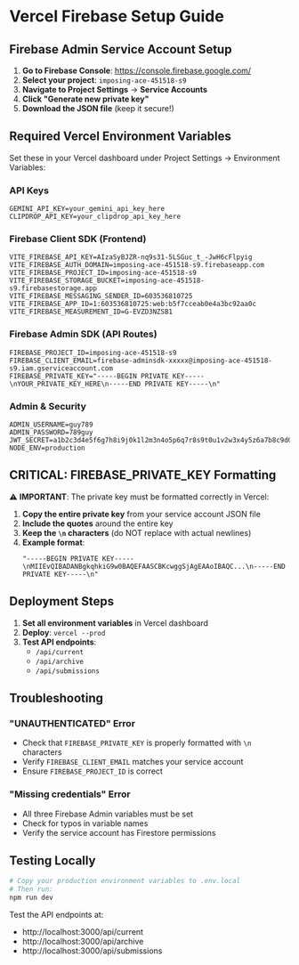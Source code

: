 # Vercel Firebase Setup Guide

## Firebase Admin Service Account Setup

1. **Go to Firebase Console**: https://console.firebase.google.com/
2. **Select your project**: `imposing-ace-451518-s9`
3. **Navigate to Project Settings** → **Service Accounts**
4. **Click "Generate new private key"**
5. **Download the JSON file** (keep it secure!)

## Required Vercel Environment Variables

Set these in your Vercel dashboard under Project Settings → Environment Variables:

### API Keys
```
GEMINI_API_KEY=your_gemini_api_key_here
CLIPDROP_API_KEY=your_clipdrop_api_key_here
```

### Firebase Client SDK (Frontend)
```
VITE_FIREBASE_API_KEY=AIzaSyBJZR-nq9s31-5LSGuc_t_-JwH6cFlpyig
VITE_FIREBASE_AUTH_DOMAIN=imposing-ace-451518-s9.firebaseapp.com
VITE_FIREBASE_PROJECT_ID=imposing-ace-451518-s9
VITE_FIREBASE_STORAGE_BUCKET=imposing-ace-451518-s9.firebasestorage.app
VITE_FIREBASE_MESSAGING_SENDER_ID=603536810725
VITE_FIREBASE_APP_ID=1:603536810725:web:b5f7cceab0e4a3bc92aa0c
VITE_FIREBASE_MEASUREMENT_ID=G-EVZD3NZSB1
```

### Firebase Admin SDK (API Routes)
```
FIREBASE_PROJECT_ID=imposing-ace-451518-s9
FIREBASE_CLIENT_EMAIL=firebase-adminsdk-xxxxx@imposing-ace-451518-s9.iam.gserviceaccount.com
FIREBASE_PRIVATE_KEY="-----BEGIN PRIVATE KEY-----\nYOUR_PRIVATE_KEY_HERE\n-----END PRIVATE KEY-----\n"
```

### Admin & Security
```
ADMIN_USERNAME=guy789
ADMIN_PASSWORD=789guy
JWT_SECRET=a1b2c3d4e5f6g7h8i9j0k1l2m3n4o5p6q7r8s9t0u1v2w3x4y5z6a7b8c9d0e1f2
NODE_ENV=production
```

## CRITICAL: FIREBASE_PRIVATE_KEY Formatting

⚠️ **IMPORTANT**: The private key must be formatted correctly in Vercel:

1. **Copy the entire private key** from your service account JSON file
2. **Include the quotes** around the entire key
3. **Keep the `\n` characters** (do NOT replace with actual newlines)
4. **Example format**:
   ```
   "-----BEGIN PRIVATE KEY-----\nMIIEvQIBADANBgkqhkiG9w0BAQEFAASCBKcwggSjAgEAAoIBAQC...\n-----END PRIVATE KEY-----\n"
   ```

## Deployment Steps

1. **Set all environment variables** in Vercel dashboard
2. **Deploy**: `vercel --prod`
3. **Test API endpoints**:
   - `/api/current`
   - `/api/archive`
   - `/api/submissions`

## Troubleshooting

### "UNAUTHENTICATED" Error
- Check that `FIREBASE_PRIVATE_KEY` is properly formatted with `\n` characters
- Verify `FIREBASE_CLIENT_EMAIL` matches your service account
- Ensure `FIREBASE_PROJECT_ID` is correct

### "Missing credentials" Error
- All three Firebase Admin variables must be set
- Check for typos in variable names
- Verify the service account has Firestore permissions

## Testing Locally

```bash
# Copy your production environment variables to .env.local
# Then run:
npm run dev
```

Test the API endpoints at:
- http://localhost:3000/api/current
- http://localhost:3000/api/archive
- http://localhost:3000/api/submissions